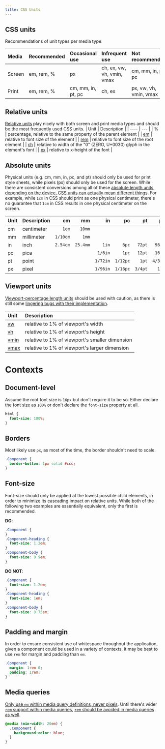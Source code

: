 ```yaml
---
title: CSS Units
---
```


## CSS units
Recommendations of unit types per media type:

| Media | Recommended | Occasional use | Infrequent use | Not recommended |
| :--- | :--- | :--- | :--- | :--- |
| Screen | em, rem, % | px | ch, ex, vw, vh, vmin, vmax | cm, mm, in, pt, pc |
| Print | em, rem, % | cm, mm, in, pt, pc | ch, ex | px, vw, vh, vmin, vmax |
## Relative units
[Relative units](http://www.w3.org/TR/css3-values/#font-relative-lengths)
play nicely with both screen and print media types and should be
the most frequently used CSS units.
| Unit | Description |
| ---- | --- | 
| % | percentage, relative to the same property of the parent element |
| [em](http://www.w3.org/TR/css3-values/#em-unit) | relative to font size of the element |
| [rem](http://www.w3.org/TR/css3-values/#rem-unit) | relative to font size of the root element |
| [ch](http://www.w3.org/TR/css3-values/#ch-unit) | relative to width of the "0" (ZERO, U+0030) glyph in the element's font |
| [ex](http://www.w3.org/TR/css3-values/#ex-unit) | relative to x-height of the font |
## Absolute units
Physical units (e.g. cm, mm, in, pc, and pt)
should only be used for print style sheets,
while pixels (px) should only be used for the screen.
While there are consistent conversions among all of these
[absolute length units](http://www.w3.org/TR/css3-values/#absolute-lengths), [depending on the device, CSS units can actually mean different things](http://omnicognate.wordpress.com/2013/01/07/in-css-px-is-not-an-angular-measurement-and-it-is-not-non-linear/).
For example, while `1cm` in CSS should print as one physical centimeter,
there's no guarantee that `1cm` in CSS results in one physical centimeter
on the screen.

|Unit | Description | cm | mm | in | pc | pt | px|
|:--- | :--- | ---: | ---: | ---: | ---: | ---: | ---:|
|cm | centimeter | `1cm` | `10mm` | | | | |
|mm | millimeter | `1/10cm` | `1mm` | | | | |
|in | inch | `2.54cm` | `25.4mm` | `1in` | `6pc` | `72pt` | `96px`|
|pc | pica | | | `1/6in` | `1pc` | `12pt` | `16px`|
|pt | point | | | `1/72in` | `1/12pc` | `1pt` | `4/3px`|
|px | pixel | | | `1/96in` | `1/16pc` | `3/4pt` | `1px`|
## Viewport units

[Viewport-percentage length units](http://www.w3.org/TR/css3-values/#viewport-relative-lengths)
should be used with caution, as there is still some
[lingering bugs with their implementation](http://caniuse.com/#feat=viewport-units).

| Unit | Description |
| :--- | :--- | 
| [vw](http://www.w3.org/TR/css3-values/#vw-unit) | relative to 1% of viewport's width|
| [vh](http://www.w3.org/TR/css3-values/#vh-unit) | relative to 1% of viewport's height|
| [vmin](http://www.w3.org/TR/css3-values/#vmin-unit) | relative to 1% of viewport's smaller dimension|
|[vmax](http://www.w3.org/TR/css3-values/#vmax-unit) | relative to 1% of viewport's larger dimension|
# Contexts

## Document-level
Assume the root font size is `16px` but don't require it to be so. Either declare the font size as `100%` or don't declare the `font-size` property at all.

```css
html {
  font-size: 100%;
}
```

## Borders
Most likely use `px`, as most of the time, the border shouldn't need to scale.
```css
.Component {
  border-bottom: 1px solid #ccc;
}
```

## Font-size
Font-size should only be applied at the lowest possible child elements,
in order to minimize its cascading impact on relative units.
While both of the following two examples are essentially equivalent,
only the first is recommended.

**DO**:
```css
.Component {
}
.Component-heading {
  font-size: 1.2em;
}
.Component-body {
  font-size: 0.9em;
}
```
**DO NOT**:
```css
.Component {
  font-size: 1.2em;
}
.Component-heading {
  font-size: 1em;
}
.Component-body {
  font-size: 0.75em;
}
```

## Padding and margin
In order to ensure consistent use of whitespace throughout the application,
given a component could be used in a variety of contexts,
it may be best to use `rem` for margin and padding than `em`.

```css
.Component {
  margin: 1rem 0;
  padding: 1rem;
}
```

## Media queries
[Only use `em` within media query definitions, never pixels](http://blog.cloudfour.com/the-ems-have-it-proportional-media-queries-ftw/).
Until there's wider [`rem` support within media queries](http://fvsch.com/code/bugs/rem-mediaquery/),
[`rem` should be avoided in media queries as well](http://codeboxers.com/em-vs-px-vs-rem-in-media-queries/).

```css
@media (min-width: 20em) {
  .Component {
    background-color: blue;
  }
}
```
